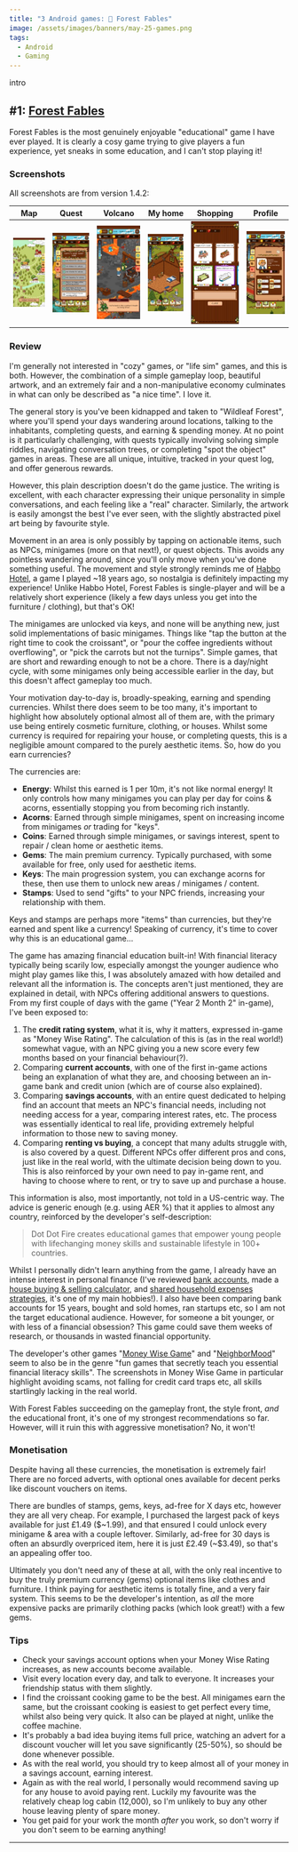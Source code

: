 ```yaml
---
title: "3 Android games: 🤑 Forest Fables"
image: /assets/images/banners/may-25-games.png
tags:
  - Android
  - Gaming
---
```


intro

## #1: [Forest Fables](https://play.google.com/store/apps/details?id=com.DotDotFire.DDF2024)

Forest Fables is the most genuinely enjoyable "educational" game I have ever played. It is clearly a cosy game trying to give players a fun experience, yet sneaks in some education, and I can't stop playing it!

### Screenshots

All screenshots are from version 1.4.2:

|                                                     Map                                                      |                                                     Quest                                                      |                                                     Volcano                                                      |                                                    My home                                                    |                                                        Shopping                                                         |                                                     Profile                                                      |
| :----------------------------------------------------------------------------------------------------------: | :------------------------------------------------------------------------------------------------------------: | :--------------------------------------------------------------------------------------------------------------: | :-----------------------------------------------------------------------------------------------------------: | :---------------------------------------------------------------------------------------------------------------------: | :--------------------------------------------------------------------------------------------------------------: |
| [![Forest Fables map](/assets/images/2025/may-forest-1-thumbnail.jpg)](/assets/images/2025/may-forest-1.jpg) | [![Forest Fables quest](/assets/images/2025/may-forest-2-thumbnail.jpg)](/assets/images/2025/may-forest-2.jpg) | [![Forest Fables volcano](/assets/images/2025/may-forest-3-thumbnail.jpg)](/assets/images/2025/may-forest-3.jpg) | [![Forest Fables home](/assets/images/2025/may-forest-4-thumbnail.jpg)](/assets/images/2025/may-forest-4.jpg) | [![Forest Fables furniture shop](/assets/images/2025/may-forest-5-thumbnail.jpg)](/assets/images/2025/may-forest-5.jpg) | [![Forest Fables profile](/assets/images/2025/may-forest-6-thumbnail.jpg)](/assets/images/2025/may-forest-6.jpg) |

### Review

I'm generally not interested in "cozy" games, or "life sim" games, and this is both. However, the combination of a simple gameplay loop, beautiful artwork, and an extremely fair and a non-manipulative economy culminates in what can only be described as "a nice time". I love it.

The general story is you've been kidnapped and taken to "Wildleaf Forest", where you'll spend your days wandering around locations, talking to the inhabitants, completing quests, and earning & spending money. At no point is it particularly challenging, with quests typically involving solving simple riddles, navigating conversation trees, or completing "spot the object" games in areas. These are all unique, intuitive, tracked in your quest log, and offer generous rewards.

However, this plain description doesn't do the game justice. The writing is excellent, with each character expressing their unique personality in simple conversations, and each feeling like a "real" character. Similarly, the artwork is easily amongst the best I've ever seen, with the slightly abstracted pixel art being by favourite style.

Movement in an area is only possibly by tapping on actionable items, such as NPCs, minigames (more on that next!), or quest objects. This avoids any pointless wandering around, since you'll only move when you've done something useful. The movement and style strongly reminds me of [Habbo Hotel](https://en.wikipedia.org/wiki/Habbo), a game I played ~18 years ago, so nostalgia is definitely impacting my experience! Unlike Habbo Hotel, Forest Fables is single-player and will be a relatively short experience (likely a few days unless you get into the furniture / clothing), but that's OK!

The minigames are unlocked via keys, and none will be anything new, just solid implementations of basic minigames. Things like "tap the button at the right time to cook the croissant", or "pour the coffee ingredients without overflowing", or "pick the carrots but not the turnips". Simple games, that are short and rewarding enough to not be a chore. There is a day/night cycle, with some minigames only being accessible earlier in the day, but this doesn't affect gameplay too much.

Your motivation day-to-day is, broadly-speaking, earning and spending currencies. Whilst there does seem to be too many, it's important to highlight how absolutely optional almost all of them are, with the primary use being entirely cosmetic furniture, clothing, or houses. Whilst some currency is required for repairing your house, or completing quests, this is a negligible amount compared to the purely aesthetic items. So, how do you earn currencies?

The currencies are:

- **Energy**: Whilst this earned is 1 per 10m, it's not like normal energy! It only controls how many minigames you can play per day for coins & acorns, essentially stopping you from becoming rich instantly.
- **Acorns**: Earned through simple minigames, spent on increasing income from minigames _or_ trading for "keys".
- **Coins**: Earned through simple minigames, or savings interest, spent to repair / clean home or aesthetic items.
- **Gems**: The main premium currency. Typically purchased, with some available for free, only used for aesthetic items.
- **Keys**: The main progression system, you can exchange acorns for these, then use them to unlock new areas / minigames / content.
- **Stamps**: Used to send "gifts" to your NPC friends, increasing your relationship with them.

Keys and stamps are perhaps more "items" than currencies, but they're earned and spent like a currency! Speaking of currency, it's time to cover why this is an educational game...

The game has amazing financial education built-in! With financial literacy typically being scarily low, especially amongst the younger audience who might play games like this, I was absolutely amazed with how detailed and relevant all the information is. The concepts aren't just mentioned, they are explained in detail, with NPCs offering additional answers to questions. From my first couple of days with the game ("Year 2 Month 2" in-game), I've been exposed to:

1. The **credit rating system**, what it is, why it matters, expressed in-game as "Money Wise Rating". The calculation of this is (as in the real world!) somewhat vague, with an NPC giving you a new score every few months based on your financial behaviour(?).
2. Comparing **current accounts**, with one of the first in-game actions being an explanation of what they are, and choosing between an in-game bank and credit union (which are of course also explained).
3. Comparing **savings accounts**, with an entire quest dedicated to helping find an account that meets an NPC's financial needs, including not needing access for a year, comparing interest rates, etc. The process was essentially identical to real life, providing extremely helpful information to those new to saving money.
4. Comparing **renting vs buying**, a concept that many adults struggle with, is also covered by a quest. Different NPCs offer different pros and cons, just like in the real world, with the ultimate decision being down to you. This is also reinforced by your own need to pay in-game rent, and having to choose where to rent, or try to save up and purchase a house.

This information is also, most importantly, not told in a US-centric way. The advice is generic enough (e.g. using AER %) that it applies to almost any country, reinforced by the developer's self-description:

> Dot Dot Fire creates educational games that empower young people with lifechanging money skills and sustainable lifestyle in 100+ countries.

Whilst I personally didn't learn anything from the game, I already have an intense interest in personal finance (I've reviewed [bank accounts](/chase-bank-uk-review/), made a [house buying & selling calculator](/house-affordability-spreadsheet/), and [shared household expenses strategies](/using-income-ratio-spreadsheet-split-bills/), it's one of my main hobbies!). I also have been comparing bank accounts for 15 years, bought and sold homes, ran startups etc, so I am not the target educational audience. However, for someone a bit younger, or with less of a financial obsession? This game could save them weeks of research, or thousands in wasted financial opportunity.

The developer's other games "[Money Wise Game](https://play.google.com/store/apps/details?id=com.DotDotFireLimited.TheNeighborMood)" and "[NeighborMood](https://play.google.com/store/apps/details?id=com.DotDotFire.TheNeighborMoodFP2022)" seem to also be in the genre "fun games that secretly teach you essential financial literacy skills". The screenshots in Money Wise Game in particular highlight avoiding scams, not falling for credit card traps etc, all skills startlingly lacking in the real world.

With Forest Fables succeeding on the gameplay front, the style front, _and_ the educational front, it's one of my strongest recommendations so far. However, will it ruin this with aggressive monetisation? No, it won't!

### Monetisation

Despite having all these currencies, the monetisation is extremely fair! There are no forced adverts, with optional ones available for decent perks like discount vouchers on items.

There are bundles of stamps, gems, keys, ad-free for X days etc, however they are all very cheap. For example, I purchased the largest pack of keys available for just £1.49 ($~1.99), and that ensured I could unlock every minigame & area with a couple leftover. Similarly, ad-free for 30 days is often an absurdly overpriced item, here it is just £2.49 (~$3.49), so that's an appealing offer too.

Ultimately you don't need any of these at all, with the only real incentive to buy the truly premium currency (gems) optional items like clothes and furniture. I think paying for aesthetic items is totally fine, and a very fair system. This seems to be the developer's intention, as _all_ the more expensive packs are primarily clothing packs (which look great!) with a few gems.

### Tips

- Check your savings account options when your Money Wise Rating increases, as new accounts become available.
- Visit every location every day, and talk to everyone. It increases your friendship status with them slightly.
- I find the croissant cooking game to be the best. All minigames earn the same, but the croissant cooking is easiest to get perfect every time, whilst also being very quick. It also can be played at night, unlike the coffee machine.
- It's probably a bad idea buying items full price, watching an advert for a discount voucher will let you save significantly (25-50%), so should be done whenever possible.
- As with the real world, you should try to keep almost all of your money in a savings account, earning interest.
- Again as with the real world, I personally would recommend saving up for any house to avoid paying rent. Luckily my favourite was the relatively cheap log cabin (12,000), so I'm unlikely to buy any other house leaving plenty of spare money.
- You get paid for your work the month _after_ you work, so don't worry if you don't seem to be earning anything!

---
